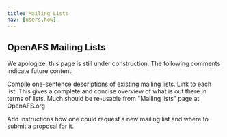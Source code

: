 ```yaml
---
title: Mailing Lists
nav: [users,how]
---
```


## OpenAFS Mailing Lists ##

We apologize: this page is still under construction.  The following comments indicate future content:

Compile one-sentence descriptions of existing mailing lists.  Link to each list. This gives a complete and concise overview of what is out there in terms of lists.  Much should be re-usable from "Mailing lists" page at OpenAFS.org.

Add instructions how one could request a new mailing list and where to submit a proposal for it.
